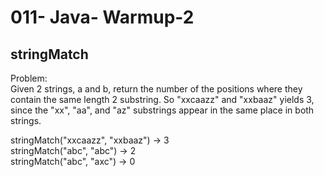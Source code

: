 011- Java- Warmup-2
==================

stringMatch
--------------

  
Problem:  
Given 2 strings, a and b, return the number of the positions where they contain the same length 2 substring. So "xxcaazz" and "xxbaaz" yields 3, since the "xx", "aa", and "az" substrings appear in the same place in both strings. 
>
stringMatch("xxcaazz", "xxbaaz") → 3  
stringMatch("abc", "abc") → 2  
stringMatch("abc", "axc") → 0  